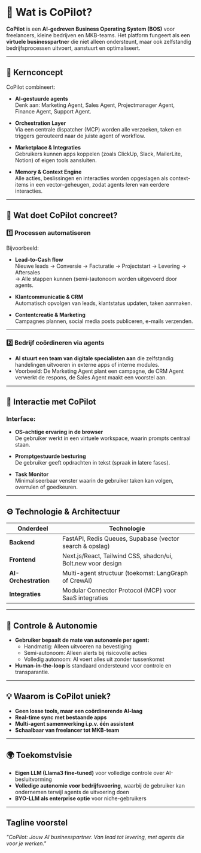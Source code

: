 # 🧭 Wat is CoPilot?

**CoPilot** is een **AI-gedreven Business Operating System (BOS)** voor freelancers, kleine bedrijven en MKB-teams. Het platform fungeert als een **virtuele businesspartner** die niet alleen ondersteunt, maar ook zelfstandig bedrijfsprocessen uitvoert, aanstuurt en optimaliseert.

---

## 🔑 Kernconcept

CoPilot combineert:

* **AI-gestuurde agents**  
  Denk aan: Marketing Agent, Sales Agent, Projectmanager Agent, Finance Agent, Support Agent.

* **Orchestration Layer**  
  Via een centrale dispatcher (MCP) worden alle verzoeken, taken en triggers gerouteerd naar de juiste agent of workflow.

* **Marketplace & Integraties**  
  Gebruikers kunnen apps koppelen (zoals ClickUp, Slack, MailerLite, Notion) of eigen tools aansluiten.

* **Memory & Context Engine**  
  Alle acties, beslissingen en interacties worden opgeslagen als context-items in een vector-geheugen, zodat agents leren van eerdere interacties.

---

## 🚀 Wat doet CoPilot concreet?

### 1️⃣ Processen automatiseren

Bijvoorbeeld:

* **Lead-to-Cash flow**  
  Nieuwe leads → Conversie → Facturatie → Projectstart → Levering → Aftersales  
  → Alle stappen kunnen (semi-)autonoom worden uitgevoerd door agents.

* **Klantcommunicatie & CRM**  
  Automatisch opvolgen van leads, klantstatus updaten, taken aanmaken.

* **Contentcreatie & Marketing**  
  Campagnes plannen, social media posts publiceren, e-mails verzenden.

---

### 2️⃣ Bedrijf coördineren via agents

* **AI stuurt een team van digitale specialisten aan** die zelfstandig handelingen uitvoeren in externe apps of interne modules.
* Voorbeeld: De Marketing Agent plant een campagne, de CRM Agent verwerkt de respons, de Sales Agent maakt een voorstel aan.

---

## 🔄 Interactie met CoPilot

### Interface:

* **OS-achtige ervaring in de browser**  
  De gebruiker werkt in een virtuele workspace, waarin prompts centraal staan.

* **Promptgestuurde besturing**  
  De gebruiker geeft opdrachten in tekst (spraak in latere fases).

* **Task Monitor**  
  Minimaliseerbaar venster waarin de gebruiker taken kan volgen, overrulen of goedkeuren.

---

## ⚙️ Technologie & Architectuur

| Onderdeel            | Technologie                                                  |
| -------------------- | ------------------------------------------------------------ |
| **Backend**          | FastAPI, Redis Queues, Supabase (vector search & opslag)     |
| **Frontend**         | Next.js/React, Tailwind CSS, shadcn/ui, Bolt.new voor design |
| **AI-Orchestration** | Multi-agent structuur (toekomst: LangGraph of CrewAI)        |
| **Integraties**      | Modular Connector Protocol (MCP) voor SaaS integraties       |

---

## 🔐 Controle & Autonomie

* **Gebruiker bepaalt de mate van autonomie per agent:**
  * Handmatig: Alleen uitvoeren na bevestiging
  * Semi-autonoom: Alleen alerts bij risicovolle acties
  * Volledig autonoom: AI voert alles uit zonder tussenkomst
* **Human-in-the-loop** is standaard ondersteund voor controle en transparantie.

---

## 💡 Waarom is CoPilot uniek?

* **Geen losse tools, maar een coördinerende AI-laag**
* **Real-time sync met bestaande apps**
* **Multi-agent samenwerking i.p.v. één assistent**
* **Schaalbaar van freelancer tot MKB-team**

---

## 🌍 Toekomstvisie

* **Eigen LLM (Llama3 fine-tuned)** voor volledige controle over AI-besluitvorming
* **Volledige autonomie voor bedrijfsvoering**, waarbij de gebruiker kan ondernemen terwijl agents de uitvoering doen
* **BYO-LLM als enterprise optie** voor niche-gebruikers

---

## Tagline voorstel

*"CoPilot: Jouw AI businesspartner. Van lead tot levering, met agents die voor je werken."*
